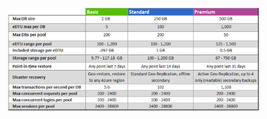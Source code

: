 ![彈性 DB 集區的服務層](./media/sql-database-service-tiers-table-elastic-db-pools/sql-database-service-tiers-table-elastic-db-pools.png)

<!---HONumber=Oct15_HO3-->